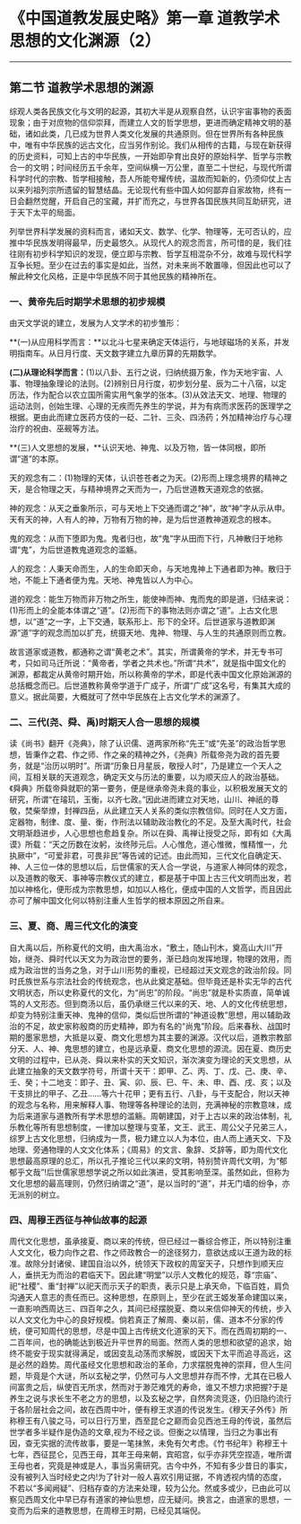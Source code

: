 # 《中国道教发展史略》第一章 道教学术思想的文化渊源（2）

------

## 第二节 道教学术思想的渊源

综观人类各民族文化与文明的起源，其初大半是从观察自然，认识宇宙事物的表面现象；由于对庶物的信仰崇拜，而建立人文的哲学思想，更进而确定精神文明的基础，诸如此类，几已成为世界人类文化发展的共通原则。但在世界所有各种民族中，唯有中华民族的远古文化，应当另作别论。我们从相传的古籍，与现在新获得的历史资料，可知上古的中华民族，一开始即孕育出良好的原始科学、哲学与宗教合一的文明；时间经历五千余年，空间纵横一万公里，直至二十世纪，与现代所谓科学时代的宗教、哲学相接触，吾人所能夸耀传统，温故而知新的，仍须仰仗上古以来列祖列宗所遗留的智慧结晶。无论现代有些中国人如何鄙弃自家故物，终有一日会翻然觉醒，开启自己的宝藏，并扩而充之，与世界各国民族共同互助研究，进于天下太平的局面。

列举世界科学发展的资料而言，诸如天文、数学、化学、物理等，无可否认的，应推中华民族发明得最早，历史最悠久。从现代人的观念而言，所可惜的是，我们往往刚有初步科学知识的发现，便立即与宗教、哲学互相混杂不分，故难与现代科学互争长短。至少在过去的事实是如此，当然，对未来尚不敢置喙，但因此也可以了解此种文化风格，正是中华民族不同于其他民族的精神所在。

### 一、黄帝先后时期学术思想的初步规模

由天文学说的建立，发展为人文学术的初步雏形：

**(一)从应用科学而言：**以北斗七星来确定天体运行，与地球磁场的关系，并发明指南车。从日月行度、天文数字建立九章历算的先期数学。

**(二)从理论科学而言：**(1)以八卦、五行之说，归纳统摄万象，作为天地宇宙、人事、物理抽象理论的法则。(2)辨别日月行度，初步划分星、辰为二十八宿，以定历法，作为配合以农立国所需实用气象学的张本。(3)从效法天文、地理、物理的运动法则，创始生理、心理的无疾而先养生的学说，并为有病而求医药的医理学之根据。更由此而建立医药方伎的一砭、二针、三灸、四汤药；外加精神治疗与心理治疗的祝由、巫觋等方法。

**(三)人文思想的发展，**认识天地、神鬼、以及万物，皆一体同根，即所谓“道”的本原。

天的观念有二：(1)物理的天体，认识苍苍者之为天。(2)形而上理念境界的精神之天，是合物理之天，与精神境界之天而为一，乃后世道教天道观念的依据。

神的观念：从天之垂象所示，可与天地上下交通而谓之“神”，故“神”字从示从申。天有天的神，人有人的神，万物有万物的神，是为后世道教神道观念的根本。

鬼的观念：从而下堕即为鬼。鬼者归也，故“鬼”字从田而下行，凡神散归于地称谓“鬼”，为后世道教鬼道观念的滥觞。

人的观念：人秉天命而生，人的生命即天命，与天地鬼神上下通者即为神。散归于地，不能上下通者便为鬼。天地、神鬼皆以人为中心。

道的观念：能生万物而非万物之所生，能使神而神、鬼而鬼的即是道，归结来说：(1)形而上的全能本体谓之“道”。(2)形而下的事物法则亦谓之“道”。上古文化思想，以“道”之一字，上下交通，联系形上、形下的全环。后世道家与道教即渊源“道”字的观念而加以扩充，统摄天地、鬼神、物理、与人生的共通原则而立教。

故言道家或道教，都通称之谓“黄老之术”。其实，所谓黄帝的学术，并无专书可考，只如司马迁所说：“黄帝者，学者之共术也。”所谓“共术”，就是指中国文化的渊源，都裁定从黄帝时期开始，所以称黄帝的学术，即是代表中国文化原始渊源的总括概念而已。后世道教称黄帝学道于广成子，所谓“广成”这名号，有集其大成的意义。据此简要，大概就可了然中华民族在上古文化学术的渊源了。

### 二、三代(尧、舜、禹)时期天人合一思想的规模



读《尚书》翻开《尧典》，除了认识儒、道两家所称“先王”或“先圣”的政治哲学思想，皆秉作之君、作之师、作之亲的精神之外，《尧典》所载帝尧为政的首先要务，就是“治历以明时”。所谓“历象日月星辰，敬授人时”，乃是建立一个天人之间，互相关联的天道观念，确定天文与历法的重要，以为顺天应人的政治基础。《舜典》所载帝舜就职的第一要务，便是继承帝尧未竟的事业，以积极发展天文的研究，所谓“在璿玑，玉衡，以齐七政。”因此进而建立对天地，山川、神祇的尊敬，焚柴举燎，封禅四岳，从此建立天人关系的类似宗教信仰。同时在人文方面，定器物，制律、度、量、衡，作刑法以辅助政治教化的不足。及至大禹时代，社会文明渐趋进步，人心思想也愈趋复杂。所以在舜、禹禅让授受之际，即有如《大禹谟》所载：“天之历数在汝躬，汝终陟元后。人心惟危，道心惟微，惟精惟一，允执厥中”，“可爱非君，可畏非民”等告诫的记述。由此而知，三代文化自确定天、神、人三位一体的思想以后，后世儒家的天人合一学说，与道家人神同体的观念，以及道教的敬天、事神等宗教仪式的建立，都是基于中国上古三代文明而出发，若加以神格化，便形成为宗教思想，如加以人格化，便成中国的人文哲学，而且因此亦可了解中国文化何以特别注重人生哲学的根本原因之所自来。

### 三、夏、商、周三代文化的演变

自大禹以后，所称夏代的文明，由大禹治水，“敷土，随山刊木，奠高山大川”开始，继尧、舜时代以天文为为政治世的要务，渐已趋向发挥地理，物理的效用，而成为政治世的当务之急，对于山川形势的重视，已经超过天文观念的政治阶段。同时氏族世系与宗法社会的传统观念，也从此奠定基础。但毕竟还是朴实无华的古代文明状态，所以史称夏代的文化，为“尚忠”的阶段。“尚忠”就是朴实质直，简单诚笃的人文形态。但到商汤以后，虽仍承继三代以来的天、地、人的文化传统思想，却变为特别注重天神、鬼神的信仰，类似后世所谓的“神道设教”思想，用以辅助政治的不足，故史家称殷商的历史精神，即为有名的“尚鬼”阶段。后来春秋、战国时期的墨家思想，大抵是以夏、商文化思想为其主要的渊源。汉代以后，道教宗教部分天、人、神、鬼思想的建立，也是远承夏、商文化思想的源流。因在夏、商历史文明的过程中，已从尧、舜以来朴实的天文知识，渐次演变为理论的天文思想，从此建立抽象的天文数学符号，所谓十天干：即甲、乙、丙、丁、戊、己、庚、辛、壬、癸；十二地支：即子、丑、寅、卯、辰、巳、午、未、申、酉、戌、亥；以及干支排比的甲子、乙丑……等六十花甲；更有五行、八卦，与干支配合，附以天神的观念与名称，用来解释人事、物理等各种理论的法则，充满神秘的宗教意味，成为后来道家与道教所有学术思想的滥觞。周朝建国，对于上古以来的政治体制，礼乐教化等所有思想制度，一律加以整理与变革，文王、武王、周公父子兄弟三人，综罗上古文化思想，归纳成为一贯，极力建立以人为本位，由人而上通天文、下及地理、旁通物理的人文文化体系；《周易》的文言、象辞、爻辞等，即为周代文化思想最高原理的总汇，所以孔子推论三代以来的文明，特别赞许周代文明，为“郁郁乎文哉”!后世儒家思想学说之所以如此演进，受其影响至深。虽然如此，但称为文化思想的最高理则，仍然归纳谓之“道”，是以当时的“道”，并无门墙的纷争，亦无派别的树立。

### 四、周穆王西征与神仙故事的起源

周代文化思想，虽承接夏、商以来的传统，但已经过一番综合修正，所以特别注重人文文化，极力向作之君、作之师政教合一的途径努力，意欲达成以王道为政的标准。故除分封诸侯、建国自治以外，统领天下政权的周室天子，只想作到顺天应人，垂拱无为而治的君临天下。因此建“明堂”以示人文教化的规范，尊“宗庙”、祀“社稷”、重“封禅”以祀天而示天子的职责，表示只是上承天命，下临百姓，肩负沟通天人意志的责任而已。这种思想，在原则上，至少在武王姬发革命建国以来，一直影响西周达三、四百年之久，其间已经摆脱夏、商以来信仰神天的传统，步入以人文文化为中心的良好规模。倘若真正了解周、秦以前，儒、道本不分家的传统，便可知周代的思想，尽是中国上古传统文化道家的天下。而在西周初期的一、二百年间，也的确能达到极近升平世界的局面。然而人类的思想和欲望的追求，始终不能安于现实就得满足，或因变乱动荡而求解脱，或因天下太平而追寻高远，这是必然的趋势。周代虽经文化思想和政治的革命，力求摆脱鬼神的崇拜，但人生问题，毕竟是个大谜，所以玄秘之学，仍然可与人文思想并存而不悖，尤其在已极人间富贵之后，纵使百无所求，然而对于渺茫难凭的寿命，谁又不想力求把握?于是养生之说与求长生不老之方的思想，以及玄秘之学，自然奔流竞逐，仍旧隐约流行于各阶层社会之间，故在西周中叶，便有穆王求道的传说发生。《穆天子外传》所称穆王有八骏之马，可以日行万里，西至昆仑之巅而会见西池王母的传说，虽然后世学者多半疑作是伪造的文章,视为不经之谈。但衡之以情理，当归之为事出有因，查无实据的流传故事，要是一笔抹煞，未免有欠考虑。《竹书纪年》称穆王十七年，西征昆仑，见西王母，其年王母来朝，宾昭宫，似乎亦非凭空捏造，唯所谓王母也者，究竟是神或是人，事当另需研究。古今中外，不知有多少昔日的事实，没有被列入当时经史之内!为了针对一般人喜欢引用证据，不肯透视内情的态度，不若以“多闻阙疑”、归档存查的方法来处理，较为公允。然或多或少，已由此可以察见西周文化中早已存有道家的神仙思想，应无疑问。换言之，由道家的思想，一变而为后来的道教思想，在周穆王时期，已经见其端倪。

